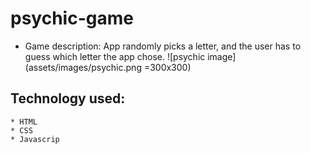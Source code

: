 # psychic-game
* Game description: App randomly picks a letter, and the user has to guess which letter the app chose.
![psychic image](assets/images/psychic.png =300x300)
## Technology used:
    * HTML
    * CSS
    * Javascrip